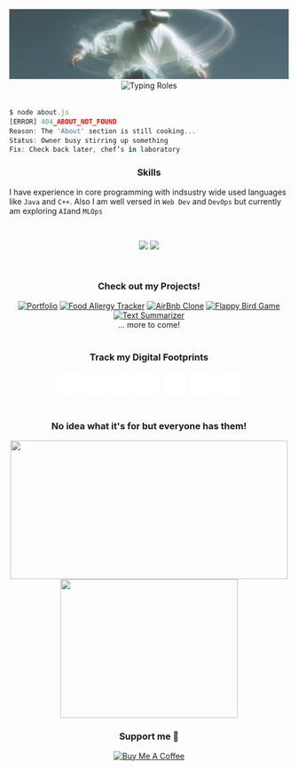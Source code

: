 
<!-- Cover Image -->
<div>
<img src="./img/modern.svg" alt="cover">
</div>

<!-- Intro -->
<div align="center">
    <img 
      src="https://readme-typing-svg.demolab.com?font=Noto+Sans&size=18&duration=3000&pause=1000&color=F7F7F7&background=FFFFFF00&width=200&lines=An+UI%2FUX+Designer;A+Full+Stack+Developer;A+ML+Engineer" 
      alt="Typing Roles"
    />
</div>

<!-- Short Summary -->
```javascript

$ node about.js
[ERROR] 404_ABOUT_NOT_FOUND
Reason: The 'About' section is still cooking...
Status: Owner busy stirring up something
Fix: Check back later, chef’s in laboratory

```

<!-- Skills -->
<h3 align="center">Skills</h3>

I have experience in core programming with indsustry wide used languages like `Java` and `C++`. Also I am well versed in `Web Dev` and `DevOps` but currently am exploring `AI`and `MLOps`
<div>
    <br>
    <p align="center">
        <img src="https://skillicons.dev/icons?i=java,py,html,css,bootstrap,js,react,nodejs,express,mysql,mongodb" height="40"/>
        <img src="https://skillicons.dev/icons?i=docker,figma,git,github,md,aws" height="40"/>
    </p>
</div>
<br>


<!-- Projects -->
<h3 align="center">Check out my Projects!</h3>

<div align="center">
  <a href="www.reframeart.studio"><img src="https://img.shields.io/badge/Portfolio-Next.JS-ffffff?style=for-the-badge&logo=&logoColor=white" alt="Portfolio" /></a>
  <a href="https://github.com/cyph3r-exe/pureplates"><img src="https://img.shields.io/badge/Pure%20Plates-HTML%20|%20CSS%20|%20JS-F3E2D4?style=for-the-badge&logo=&logoColor=white" alt="Food Allergy Tracker" /></a>
  <a href="https://github.com/prnjxl/wander-lust"><img src="https://img.shields.io/badge/Wanderlust-HTML%20|%20CSS%20|%20JS-C5B0CD?style=for-the-badge&logo=&logoColor=white" alt="AirBnb Clone" /></a>
  <a href="https://github.com/prnjxl/flappy-bird"><img src="https://img.shields.io/badge/Flappy%20Bird-Java-415E72?style=for-the-badge&logo=&logoColor=white" alt="Flappy Bird Game" /></a>
  <a href="#"><img src="https://img.shields.io/badge/Summarizer-Python-EFFAD3?style=for-the-badge&logo=&logoColor=white" alt="Text Summarizer" /></a><br>
... more to come!
</div>
<br>

<!-- Contact me -->
<h3 align="center">Track my Digital Footprints</h3>

<div align="center">
  <a href="https://medium.com/@pranjalpiyush29" ><img src="./img/medium.svg" alt="Medium" height="45"></a>
  <a href="" ><img src="./img/discord-brands-solid-full.svg" alt="Discord" height="40"></a>
  <a href="#" ><img src="./img/git-alt-brands-solid-full.svg" alt="GitHub" height="45"></a>
  <a href="https://www.linkedin.com/in/pranjal-piyush/" ><img src="./img/linkedin-brands-solid-full.svg" alt="LinkedIn" height="45"></a>
  <a href="https://www.instagram.com/prnjxl_/" ><img src="./img/instagram-brands-solid-full.svg" alt="Instagram" height="45"></a>
  <a href="#" ><img src="./img/spotify-brands-solid-full.svg" alt="Spotify" height="45"></a>
  <a href="https://mail.google.com/mail/?view=cm&fs=1&to=pranjalpiyush29@gmail.com&su=Hello%20Pranjal&body=Hi%20there%2C%0A%0AThis%20is%20a%20message." 
  target="_new" ><img src="./img/android-brands-solid-full.svg" alt="Google" height="45"></a>
</div>
<br>

<!-- Stats -->
<h3 align="center">No idea what it's for but everyone has them!</h3>

<p align="center">
    <img src="https://github-readme-activity-graph.vercel.app/graph?username=prnjxl&theme=tokyo-night&hide_border=true&area=true" width="500" style="height: 250px; object-fit: cover;" align="center"/>
    <img src="https://github-readme-stats.vercel.app/api/top-langs/?username=prnjxl&layout=pie&border_radius=2" border="0" width="320" style="height: 250px; object-fit: cover;" align="center">
</p>

<!-- Donations -->
<div align="center">
<h3>Support me 🤍</h3>
<a href="https://www.buymeacoffee.com/prnjxl" target="_blank"><img src="https://cdn.buymeacoffee.com/buttons/v2/default-yellow.png" alt="Buy Me A Coffee" height="40" ></a>
</div>
